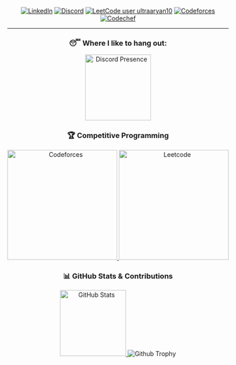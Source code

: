 <div align="center">
  
[![LinkedIn](https://img.shields.io/badge/LinkedIn-%230077B5.svg?style=flat&logo=linkedin&logoColor=white)](https://linkedin.com/in/ultraaryan10)
[![Discord](https://img.shields.io/badge/Discord-%237292B6.svg?style=flat&logo=discord&logoColor=white)](https://discord.com/users/273865811133857792)
[![LeetCode user ultraaryan10](https://img.shields.io/badge/dynamic/json?style=flat&labelColor=black&color=%23ffa116&label=Leetcode&query=ratingQuantile&url=https%3A%2F%2Fleetcode-badge.vercel.app%2Fapi%2Fusers%2Fultraaryan10&logo=leetcode&logoColor=yellow)](https://leetcode.com/ultraaryan10/)
[![Codeforces](https://codeforces-readme-stats.vercel.app/api/badge?username=ultraaryan10)](https://codeforces.com/profile/ultraaryan10)
[![Codechef](https://img.shields.io/badge/CodeChef-5B4638.svg?style=flat&logo=CodeChef&logoColor=white)](https://www.codechef.com/users/ultraaryan10)

</div>

---

<div align="center">
  <h3>😴 Where I like to hang out:</h3>
  <a href="https://discord.com/users/273865811133857792" target="_blank">
    <img src="https://lanyard.cnrad.dev/api/273865811133857792?showDisplayName=true&idleMessage=Probably%20invisible%20as%20usual..." alt="Discord Presence" height="150" />
  </a>
</div>

<div align="center">
  <h3>🏆 Competitive Programming</h3>
  <a href="https://codeforces.com/profile/ultraaryan10" target="_blank">
    <img src="https://codeforces-readme-stats.vercel.app/api/card?username=ultraaryan10" alt="Codeforces" height="250" />
  </a>
  <a href="https://leetcode.com/ultraaryan10" target="_blank">
    <img src="https://leetcard.jacoblin.cool/ultraaryan10?ext=contest" alt="Leetcode" height="250" />
  </a>
</div>

<div align="center">
  <h3>📊 GitHub Stats & Contributions</h3>
  <a href="https://github.com/Aryan10" target="_blank">
    <img src="https://github-readme-stats.vercel.app/api?username=Aryan10&count_private=true&show_icons=true&theme=radical" alt="GitHub Stats" height="150" />
  </a>
<!--   <a href="https://github.com/Aryan10" target="_blank">
    <img src="https://github-readme-streak-stats.herokuapp.com/?user=Aryan10&theme=radical" alt="GitHub Streak" height="150" />
  </a> -->
  <img src="https://github-profile-trophy.vercel.app/?username=Aryan10" alt="Github Trophy">
</div>
